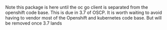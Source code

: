 Note this package is here until the oc go client is separated from the openshift code base.
This is due in 3.7 of OSCP. It is worth waiting to avoid having to vendor most of the Openshift  and kubernetes code base.
But will be removed once 3.7 lands